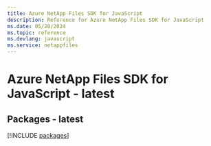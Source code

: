 ```yaml
---
title: Azure NetApp Files SDK for JavaScript
description: Reference for Azure NetApp Files SDK for JavaScript
ms.date: 05/28/2024
ms.topic: reference
ms.devlang: javascript
ms.service: netappfiles
---
```

# Azure NetApp Files SDK for JavaScript - latest
## Packages - latest
[!INCLUDE [packages](netapp-files-index.md)]